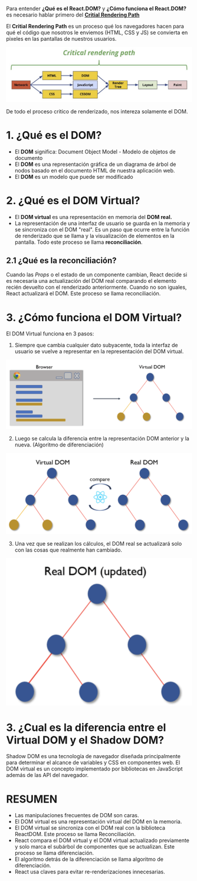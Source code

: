 Para entender **¿Qué es el React.DOM?** y **¿Cómo funciona el React.DOM?** es necesario hablar primero del [**Critial Rendering Path**](https://guillermo.at/browser-critical-render-path)

El **Critial Rendering Path** es un proceso qué los navegadores hacen para qué el código que nosotros le enviemos (HTML, CSS y JS) se convierta en pixeles en las pantallas de nuestros usuarios.

<img src="../img/criticalRenderingPath.png"/>

De todo el proceso critico de renderizado, nos intereza solamente el DOM.

# 1. ¿Qué es el DOM?
- El **DOM** significa: Document Object Model - Modelo de objetos de documento
- El **DOM** es una representación gráfica de un diagrama de árbol de nodos basado en el documento HTML de nuestra aplicación web.
- El **DOM** es un modelo que puede ser modificado


# 2. ¿Qué es el DOM Virtual?

- El **DOM virtual** es una representación en memoria del **DOM real.**
- La representación de una interfaz de usuario se guarda en la memoria y se sincroniza con el DOM "real". Es un paso que ocurre entre la función de renderizado que se llama y la visualización de elementos en la pantalla. Todo este proceso se llama **reconciliación**.

## 2.1 ¿Qué es la reconciliación?

Cuando las *Props* o el estado de un componente cambian, React decide si es necesaria una actualización del DOM real comparando el elemento recién devuelto con el renderizado anteriormente. Cuando no son iguales, React actualizará el DOM. Este proceso se llama reconciliación.

# 3. ¿Cómo funciona el DOM Virtual?

El DOM Virtual funciona en 3 pasos:

1. Siempre que cambia cualquier dato subyacente, toda la interfaz de usuario se vuelve a representar en la representación del DOM virtual.

<img src="../img/stepOne_VirtualDOM.png"/>

2. Luego se calcula la diferencia entre la representación DOM anterior y la nueva. (Algoritmo de diferenciación)

<img src="../img/stepTwo_VirtualDOM.png"/>

3. Una vez que se realizan los cálculos, el DOM real se actualizará solo con las cosas que realmente han cambiado.
<img src="../img/stepThree_VirtualDOM.png"/>

# 3. ¿Cual es la diferencia entre el Virtual DOM y el Shadow DOM?

Shadow DOM es una tecnología de navegador diseñada principalmente para determinar el alcance de variables y CSS en componentes web. El DOM virtual es un concepto implementado por bibliotecas en JavaScript además de las API del navegador.


# RESUMEN
- Las manipulaciones frecuentes de DOM son caras.
- El DOM virtual es una representación virtual del DOM en la memoria.
- El DOM virtual se sincroniza con el DOM real con la biblioteca ReactDOM. Este proceso se llama Reconciliación.
- React compara el DOM virtual y el DOM virtual actualizado previamente y solo marca el subárbol de componentes que se actualizan. Este proceso se llama diferenciación.
- El algoritmo detrás de la diferenciación se llama algoritmo de diferenciación.
- React usa claves para evitar re-renderizaciones innecesarias.